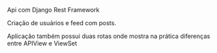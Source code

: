 Api com Django Rest Framework

Criação de usuários e feed com posts.

Aplicação também possui duas rotas onde mostra na prática diferenças entre APIView e ViewSet
